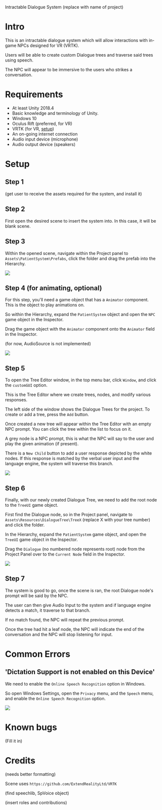 Intractable Dialogue System (replace with name of project)

# Intro

This is an intractable dialogue system which will allow interactions with in-game NPCs designed for VR (VRTK).

Users will be able to create custom Dialogue trees and traverse said trees using speech.

The NPC will appear to be immersive to the users who strikes a conversation.

# Requirements

- At least Unity 2018.4
- Basic knowledge and terminology of Unity.
- Windows 10
- Oculus Rift (preferred, for VR)
- VRTK (for VR, [setup](https://github.com/ExtendRealityLtd/VRTK.Prefabs))
- An on-going internet connection
- Audio input device (microphone)
- Audio output device (speakers)

# Setup

## Step 1

(get user to receive the assets required for the system, and install it)

## Step 2

First open the desired scene to insert the system into.
In this case, it will be blank scene.

## Step 3

Within the opened scene, navigate within the Project panel to
`Assets\PatientSystem\Prefabs`, click the folder and drag the prefab into the Hierarchy.

![](./MDPics/prefabdrag.gif)

## Step 4 (for animating, optional)

For this step, you'll need a game object that has a `Animator` component. This is the object to play animations on.

So within the Hierarchy, expand the `PatientSystem` object and open the `NPC` game object in the Inspector.

Drag the game object with the `Animator` component onto the `Animator` field in the Inspector.

(for now, AudioSource is not implemented)

![](./MDPics/npcprefablink.gif)

## Step 5

To open the Tree Editor window, in the top menu bar, click `Window`, and click the `customGUI` option.

This is the Tree Editor where we create trees, nodes, and modify various responses.

The left side of the window shows the Dialogue Trees for the project. To create or add a tree, press the `Add` button.

Once created a new tree will appear within the Tree Editor with an empty NPC prompt. You can click the tree within the list to focus on it.

A grey node is a NPC prompt, this is what the NPC will say to the user and play the given animation (if present).

There is a `New Child` button to add a user response depicted by the white nodes. If this response is matched by the verbal user input and the language engine, the system will traverse this branch.

![](./MDPics/treecreategui.gif)

## Step 6

Finally, with our newly created Dialogue Tree, we need to add the root node to the `TreeUI` game object.

First find the Dialogue node, so in the Project panel, navigate to `Assets\Resources\DialogueTree\TreeX` (replace X with your tree number) and click the folder.

In the Hierarchy, expand the `PatientSystem` game object, and open the `TreeUI` game object in the Inspector.

Drag the `Dialogue` (no numbered node represents root) node from the Project Panel over to the `Current Node` field in the Inspector.

![](./MDPics/addnodetoprefab.gif)

## Step 7

The system is good to go, once the scene is ran, the root Dialogue node's prompt will be said by the NPC.

The user can then give Audio Input to the system and if language engine detects a match, it traverse to that branch.

If no match found, the NPC will repeat the previous prompt.

Once the tree had hit a leaf node, the NPC will indicate the end of the conversation and the NPC will stop listening for input.

# Common Errors

## 'Dictation Support is not enabled on this Device'

We need to enable the `Online Speech Recognition` option in Windows.

So open Windows Settings, open the `Privacy` menu, and the `Speech` menu, and enable the `Online Speech Recognition` option.

![](./MDPics/sttsettingerror.gif)

# Known bugs

(Fill it in)

# Credits

(needs better formatting)

Scene uses `https://github.com/ExtendRealityLtd/VRTK`

(find speechlib, SpVoice object)

(insert roles and contributions)
